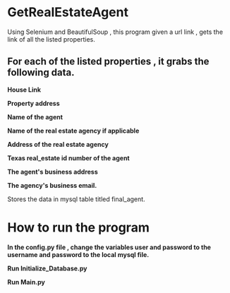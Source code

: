 # GetRealEstateAgent

Using Selenium and BeautifulSoup , this program given a url link , gets the link of all the listed properties. 

<b><h2>For each of the listed properties , it grabs the following data. </b></h2>
<b>
House Link

Property address 

Name of the agent

Name of the real estate agency if applicable

Address of the real estate agency 

Texas real_estate id number of the agent

The agent's business address

The agency's business email.

</b>

Stores the data in mysql table titled final_agent.


<b><h1> How to run the program</b></h1>

<b>
In the config.py file , change the variables user and password to the username and  password to the local mysql file.

Run Initialize_Database.py

Run Main.py

</b>
